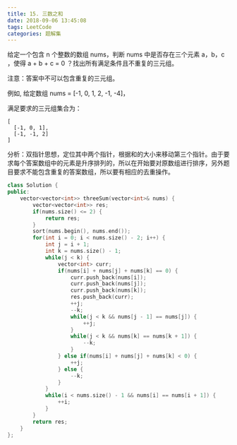 ```yaml
---
title: 15. 三数之和
date: 2018-09-06 13:45:08
tags: LeetCode
categories: 题解集
---
```


给定一个包含 n 个整数的数组 nums，判断 nums 中是否存在三个元素 a，b，c ，使得 a + b + c = 0 ？找出所有满足条件且不重复的三元组。

注意：答案中不可以包含重复的三元组。

例如, 给定数组 nums = [-1, 0, 1, 2, -1, -4]，

满足要求的三元组集合为：
```
[
  [-1, 0, 1],
  [-1, -1, 2]
]
```
分析：双指针思想，定位其中两个指针，根据和的大小来移动第三个指针。由于要求每个答案数组中的元素是升序排列的，所以在开始要对原数组进行排序，另外题目要求不能包含重复的答案数组，所以要有相应的去重操作。

```cpp
class Solution {
public:
    vector<vector<int>> threeSum(vector<int>& nums) {
        vector<vector<int>> res;
        if(nums.size() <= 2) {
            return res;
        }
        sort(nums.begin(), nums.end());
        for(int i = 0; i < nums.size() - 2; i++) {
            int j = i + 1;
            int k = nums.size() - 1;
            while(j < k) {
                vector<int> curr;
                if(nums[i] + nums[j] + nums[k] == 0) {
                    curr.push_back(nums[i]);
                    curr.push_back(nums[j]);
                    curr.push_back(nums[k]);
                    res.push_back(curr);
                    ++j;
                    --k;
                    while(j < k && nums[j - 1] == nums[j]) {
                        ++j;
                    }
                    while(j < k && nums[k] == nums[k + 1]) {
                        --k;
                    }
                } else if(nums[i] + nums[j] + nums[k] < 0) {
                    ++j;
                } else {
                    --k;
                }
            }
            while(i < nums.size() - 1 && nums[i] == nums[i + 1]) {
                ++i;
            }
        }
        return res;
    }
};
```